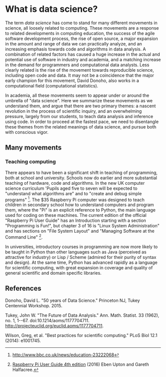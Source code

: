 What is data science?
=====================

The term *data science* has come to stand for many different movements in
science, all loosely related to computing.  These movements are a response to
related developments in computing education, the success of the agile software
development process, the rise of open source, a major expansion in the amount
and range of data we can practically analyze, and an increasing emphasis
towards code and algorithms in data analysis.  A combination of related
factors has caused a huge increase in the actual and potential use of software
in industry and academia, and a matching increase in the demand for
programmers and computational data analysts.  Less clearly related is the rise
of the movement towards reproducible science, including open code and data.
It may not be a coincidence that the major early champion for this movement,
David Donoho, also works in a computational field (computational statistics).

In academia, all these movements seem to appear under or around the umbrella
of "data science".  Here we summarize these movements as we understand them,
and argue that there are two primary themes: a nascent revolution in the
process of scientific inquiry, and an overwhelming pressure, largely from our
students, to teach data analysis and inference using code.  In order to
proceed at the fastest pace, we need to disentangle these themes from the
related meanings of data science, and pursue both with conscious vigor.

Many movements
--------------

### Teaching computing

There appears to have been a significant shift in teaching of programming,
both at school and university. Schools now do earlier and more substantial
teaching of hardware, code and algorithms.  In the new UK computer science
curriculum 'Pupils aged five to seven will be expected to "understand what
algorithms are" and to "create and debug simple programs" [^bbc-curriculum].
The \$35 Raspberry Pi computer was designed to teach children in secondary
school how to understand computers and program them, where the "Pi" is an
explicit reference to Python, the main language used for coding on these
machines.  The current edition of the official "Raspberry Pi User Guide" has
an Introduction starting with a section "Programming is Fun!", but chapter 3
of 16 is "Linux System Administration" and has sections on "File System
Layout" and "Managing Software at the Command Line" [^rpi-user-guide].

[^bbc-curriculum]: <http://www.bbc.co.uk/news/education-23222068>
[^rpi-user-guide]: [Raspberry Pi User Guide 4th
edition](http://eu.wiley.com/WileyCDA/WileyTitle/productCd-1119264367.html)
(2016) Eben Upton and
Gareth Halfacree.

In universities, introductory courses in programming are now more likely to be
taught in Python than other languages such as Java (perceived as attractive
for industry) or Lisp / Scheme (admired for their purity of syntax and
design).  At the same time, Python has advanced rapidly as a language for
scientific computing, with great expansion in coverage and quality of general
scientific and domain specific libraries.


## References

Donoho, David L. "50 years of Data Science." Princeton NJ, Tukey Centennial
Workshop. 2015.

Tukey, John W. "The Future of Data Analysis." Ann. Math. Statist. 33 (1962),
no.  1, 1--67. doi:10.1214/aoms/1177704711.
http://projecteuclid.org/euclid.aoms/1177704711.

Wilson, Greg, et al. "Best practices for scientific computing." PLoS Biol 12.1
(2014): e1001745.
